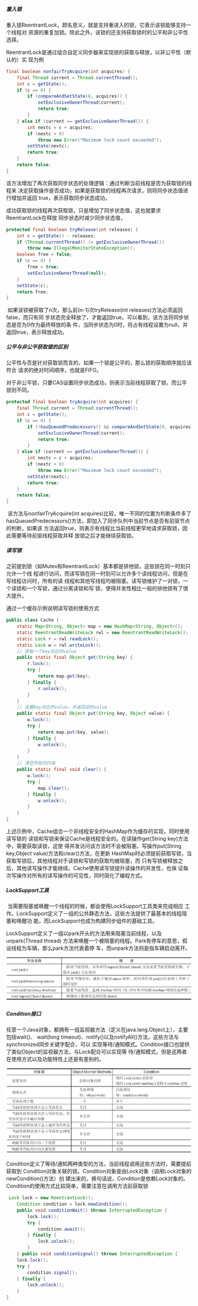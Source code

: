 ##### 重入锁

​	重入锁ReentrantLock，顾名思义，就是支持重进入的锁，它表示该锁能够支持一个线程对
资源的重复加锁。除此之外，该锁的还支持获取锁时的公平和非公平性选择。

​	ReentrantLock是通过组合自定义同步器来实现锁的获取与释放，以非公平性（默认的）实
现为例

```java
final boolean nonfairTryAcquire(int acquires) {
    final Thread current = Thread.currentThread();
    int c = getState();
    if (c == 0) {
        if (compareAndSetState(0, acquires)) {
            setExclusiveOwnerThread(current);
            return true;
        }
    } else if (current == getExclusiveOwnerThread()) {
        int nextc = c + acquires;
        if (nextc < 0)
            throw new Error("Maximum lock count exceeded");
        setState(nextc);
        return true;
    }
    return false;
}
```

​	该方法增加了再次获取同步状态的处理逻辑：通过判断当前线程是否为获取锁的线程来
决定获取操作是否成功，如果是获取锁的线程再次请求，则将同步状态值进行增加并返回
true，表示获取同步状态成功。

​	成功获取锁的线程再次获取锁，只是增加了同步状态值，这也就要求ReentrantLock在释放
同步状态时减少同步状态值，

```java
protected final boolean tryRelease(int releases) {
    int c = getState() - releases;
    if (Thread.currentThread() != getExclusiveOwnerThread())
        throw new IllegalMonitorStateException();
    boolean free = false;
    if (c == 0) {
        free = true;
        setExclusiveOwnerThread(null);
    }
    setState(c);
    return free;
}
```

​	如果该锁被获取了n次，那么前(n-1)次tryRelease(int releases)方法必须返回false，而只有同
步状态完全释放了，才能返回true。可以看到，该方法将同步状态是否为0作为最终释放的条
件，当同步状态为0时，将占有线程设置为null，并返回true，表示释放成功。

##### 公平与非公平获取锁的区别

​	公平性与否是针对获取锁而言的，如果一个锁是公平的，那么锁的获取顺序就应该符合
请求的绝对时间顺序，也就是FIFO。

​	对于非公平锁，只要CAS设置同步状态成功，则表示当前线程获取了锁，而公平锁则不同。

```java
protected final boolean tryAcquire(int acquires) {
    final Thread current = Thread.currentThread();
    int c = getState();
    if (c == 0) {
        if (!hasQueuedPredecessors() && compareAndSetState(0, acquires)) {
            setExclusiveOwnerThread(current);
            return true;
        }
    } else if (current == getExclusiveOwnerThread()) {
        int nextc = c + acquires;
        if (nextc < 0)
            throw new Error("Maximum lock count exceeded");
        setState(nextc);
        return true;
    }
    return false;
}
```

​	该方法与nonfairTryAcquire(int acquires)比较，唯一不同的位置为判断条件多了
hasQueuedPredecessors()方法，即加入了同步队列中当前节点是否有前驱节点的判断，如果该
方法返回true，则表示有线程比当前线程更早地请求获取锁，因此需要等待前驱线程获取并释
放锁之后才能继续获取锁。

##### 读写锁

​	之前提到锁（如Mutex和ReentrantLock）基本都是排他锁，这些锁在同一时刻只允许一个线
程进行访问，而读写锁在同一时刻可以允许多个读线程访问，但是在写线程访问时，所有的读
线程和其他写线程均被阻塞。读写锁维护了一对锁，一个读锁和一个写锁，通过分离读锁和写
锁，使得并发性相比一般的排他锁有了很大提升。

通过一个缓存示例说明读写锁的使用方式

```java
public class Cache {
    static Map<String, Object> map = new HashMap<String, Object>();
    static ReentrantReadWriteLock rwl = new ReentrantReadWriteLock();
    static Lock r = rwl.readLock();
    static Lock w = rwl.writeLock();
    // 获取一个key对应的value
    public static final Object get(String key) {
        r.lock();
        try {
            return map.get(key);
        } finally {
            r.unlock();
        }
    }
    // 设置key对应的value，并返回旧的value
    public static final Object put(String key, Object value) {
        w.lock();
        try {
            return map.put(key, value);
        } finally {
            w.unlock();
        }
    }
    // 清空所有的内容
    public static final void clear() {
        w.lock();
        try {
            map.clear();
        } finally {
            w.unlock();
        }
    }
}
```

​	上述示例中，Cache组合一个非线程安全的HashMap作为缓存的实现，同时使用读写锁的
读锁和写锁来保证Cache是线程安全的。在读操作get(String key)方法中，需要获取读锁，这使
得并发访问该方法时不会被阻塞。写操作put(String key,Object value)方法和clear()方法，在更新
HashMap时必须提前获取写锁，当获取写锁后，其他线程对于读锁和写锁的获取均被阻塞，而
只有写锁被释放之后，其他读写操作才能继续。Cache使用读写锁提升读操作的并发性，也保
证每次写操作对所有的读写操作的可见性，同时简化了编程方式。

##### LockSupport工具

​	当需要阻塞或唤醒一个线程的时候，都会使用LockSupport工具类来完成相应
工作。LockSupport定义了一组的公共静态方法，这些方法提供了最基本的线程阻塞和唤醒功
能，而LockSupport也成为构建同步组件的基础工具。

​	LockSupport定义了一组以park开头的方法用来阻塞当前线程，以及unpark(Thread thread)
方法来唤醒一个被阻塞的线程。Park有停车的意思，假设线程为车辆，那么park方法代表着停
车，而unpark方法则是指车辆启动离开。

![Snipaste_2019-04-03_13-36-03](images/Snipaste_2019-04-03_13-36-03.png)

##### Condition接口

​	任意一个Java对象，都拥有一组监视器方法（定义在java.lang.Object上），主要包括wait()、
wait(long timeout)、notify()以及notifyAll()方法，这些方法与synchronized同步关键字配合，可以
实现等待/通知模式。Condition接口也提供了类似Object的监视器方法，与Lock配合可以实现等
待/通知模式，但是这两者在使用方式以及功能特性上还是有差别的。

![Snipaste_2019-04-03_13-38-32](images/Snipaste_2019-04-03_13-38-32.png)

​	Condition定义了等待/通知两种类型的方法，当前线程调用这些方法时，需要提前获取到
Condition对象关联的锁。Condition对象是由Lock对象（调用Lock对象的newCondition()方法）创
建出来的，换句话说，Condition是依赖Lock对象的。
​	Condition的使用方式比较简单，需要注意在调用方法前获取锁

```java
 Lock lock = new ReentrantLock();
    Condition condition = lock.newCondition();
    public void conditionWait() throws InterruptedException {
        lock.lock();
        try {
            condition.await();
        } finally {
            lock.unlock();
        }
    } public void conditionSignal() throws InterruptedException {
    lock.lock();
    try {
        condition.signal();
    } finally {
        lock.unlock();
    }
}
```